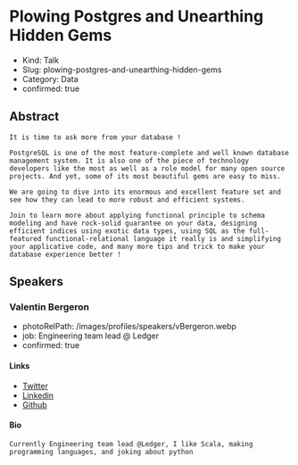 # Plowing Postgres and Unearthing Hidden Gems

- Kind: Talk
- Slug: plowing-postgres-and-unearthing-hidden-gems
- Category: Data
- confirmed: true

## Abstract

```
It is time to ask more from your database !

PostgreSQL is one of the most feature-complete and well known database management system. It is also one of the piece of technology developers like the most as well as a role model for many open source projects. And yet, some of its most beautiful gems are easy to miss.

We are going to dive into its enormous and excellent feature set and see how they can lead to more robust and efficient systems.

Join to learn more about applying functional principle to schema modeling and have rock-solid guarantee on your data, designing efficient indices using exotic data types, using SQL as the full-featured functional-relational language it really is and simplifying your applicative code, and many more tips and trick to make your database experience better !
```

## Speakers

### Valentin Bergeron

- photoRelPath: /images/profiles/speakers/vBergeron.webp
- job: Engineering team lead @ Ledger
- confirmed: true

#### Links

- [Twitter](https://twitter.com/__vberg)
- [Linkedin](https://www.linkedin.com/in/valentinbergeron)
- [Github](https://github.com/vbergeron)

#### Bio

```
Currently Engineering team lead @Ledger, I like Scala, making programming languages, and joking about python
```
